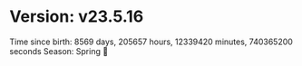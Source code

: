 # Version: v23.5.16
Time since birth: 8569 days, 205657 hours, 12339420 minutes, 740365200 seconds
Season: Spring 🌸
